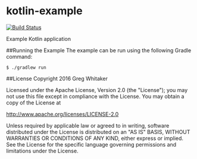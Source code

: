 kotlin-example
===
[![Build Status](https://travis-ci.org/gregwhitaker/kotlin-example.svg?branch=master)](https://travis-ci.org/gregwhitaker/kotlin-example)

Example Kotlin application

##Running the Example
The example can be run using the following Gradle command:

```
$ ./gradlew run
```

##License
Copyright 2016 Greg Whitaker

Licensed under the Apache License, Version 2.0 (the "License"); you may not use this file except in compliance with the License. You may obtain a copy of the License at

http://www.apache.org/licenses/LICENSE-2.0

Unless required by applicable law or agreed to in writing, software distributed under the License is distributed on an "AS IS" BASIS, WITHOUT WARRANTIES OR CONDITIONS OF ANY KIND, either express or implied. See the License for the specific language governing permissions and limitations under the License.